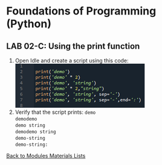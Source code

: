 # Foundations of Programming (Python)  

## LAB 02-C: Using the print function

1.	Open Idle and create a script using this code:
![alt text](images/LAB02_C.png "script LAB02_C")  
2.	Verify that the script prints:
	`demo`  
	`demodemo`  
	`demo string`  
	`demodemo string`  
	`demo-string`  
	`demo-string:`  

[Back to Modules Materials Lists](../Modules.md#module-02-materials-list)
